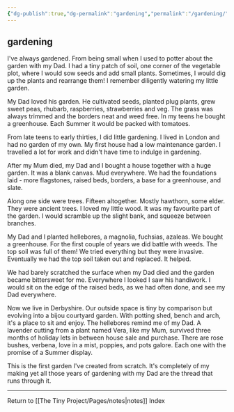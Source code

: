 ```yaml
---
{"dg-publish":true,"dg-permalink":"gardening","permalink":"/gardening/"}
---
```



## gardening

I've always gardened. From being small when I used to potter about the garden with my Dad. I had a tiny patch of soil, one corner of the vegetable plot, where I would sow seeds and add small plants. Sometimes, I would dig up the plants and rearrange them! I remember diligently watering my little garden.

My Dad loved his garden. He cultivated seeds, planted plug plants, grew sweet peas, rhubarb, raspberries, strawberries and veg. The grass was always trimmed and the borders neat and weed free. In my teens he bought a greenhouse. Each Summer it would be packed with tomatoes. 

From late teens to early thirties, I did little gardening. I lived in London and had no garden of my own. My first house had a low maintenance garden. I travelled a lot for work and didn't have time to indulge in gardening. 

After my Mum died, my Dad and I bought a house together with a huge garden. It was a blank canvas. Mud everywhere. We had the foundations laid - more flagstones, raised beds, borders, a base for a greenhouse, and slate.

Along one side were trees. Fifteen altogether. Mostly hawthorn, some elder. They were ancient trees. I loved my little wood. It was my favourite part of the garden. I would scramble up the slight bank, and squeeze between branches.

My Dad and I planted hellebores, a magnolia, fuchsias, azaleas. We bought a greenhouse. For the first couple of years we did battle with weeds. The top soil was full of them! We tried everything but they were invasive. Eventually we had the top soil taken out and replaced. It helped.

We had barely scratched the surface when my Dad died and the garden became bittersweet for me. Everywhere I looked I saw his handiwork. I would sit on the edge of the raised beds, as we had often done, and see my Dad everywhere. 

Now we live in Derbyshire. Our outside space is tiny by comparison but evolving into a bijou courtyard garden. With potting shed, bench and arch, it's a place to sit and enjoy. The hellebores remind me of my Dad. A lavender cutting from a plant named Vera, like my Mum, survived three months of holiday lets in between house sale and purchase. There are rose bushes, verbena, love in a mist, poppies, and pots galore. Each one with the promise of a Summer display.

This is the first garden I've created from scratch. It's completely of my making yet all those years of gardening with my Dad are the thread that runs through it.

---

Return to [[The Tiny Project/Pages/notes\|notes]] Index
